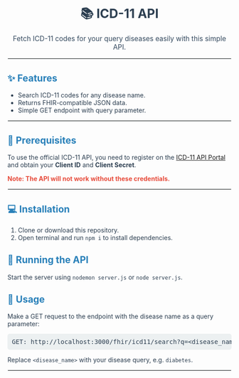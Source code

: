 <!-- README.md for ICD-11 API -->

<h1 style="text-align:center; color:#2c3e50;">📚 ICD-11 API</h1>
<p style="text-align:center; font-size:1.1em; color:#34495e;">Fetch ICD-11 codes for your query diseases easily with this simple API.</p>

<hr style="border:1px solid #ecf0f1;">

<h2 style="color:#2980b9;">✨ Features</h2>
<ul style="color:#2c3e50; font-size:1em;">
  <li>Search ICD-11 codes for any disease name.</li>
  <li>Returns FHIR-compatible JSON data.</li>
  <li>Simple GET endpoint with query parameter.</li>
</ul>

<hr style="border:1px solid #ecf0f1;">

<h2 style="color:#2980b9;">🔑 Prerequisites</h2>
<p style="color:#2c3e50; font-size:1em;">
  To use the official ICD-11 API, you need to register on the <a href="https://icd.who.int/icdapi/Account/Register" target="_blank">ICD-11 API Portal</a> and obtain your <strong>Client ID</strong> and <strong>Client Secret</strong>.
</p>
<p style="color:#e74c3c; font-weight:bold;">Note: The API will not work without these credentials.</p>

<hr style="border:1px solid #ecf0f1;">

<h2 style="color:#2980b9;">💻 Installation</h2>
<ol style="color:#2c3e50; font-size:1em;">
  <li>Clone or download this repository.</li>
  <li>Open terminal and run <code>npm i</code> to install dependencies.</li>
</ol>

<h2 style="color:#2980b9;">🚀 Running the API</h2>
<p style="color:#2c3e50; font-size:1em;">
  Start the server using <code>nodemon server.js</code> or <code>node server.js</code>.
</p>

<h2 style="color:#2980b9;">📡 Usage</h2>
<p style="color:#2c3e50; font-size:1em;">
  Make a GET request to the endpoint with the disease name as a query parameter:
</p>

<pre style="background-color:#ecf0f1; padding:10px; border-radius:5px; color:#2c3e50;">
GET: http://localhost:3000/fhir/icd11/search?q=&lt;disease_name&gt;
</pre>

<p style="color:#2c3e50; font-size:1em;">
Replace <code>&lt;disease_name&gt;</code> with your disease query, e.g. <code>diabetes</code>.
</p>

<hr style="border:1px solid #ecf0f1;">
